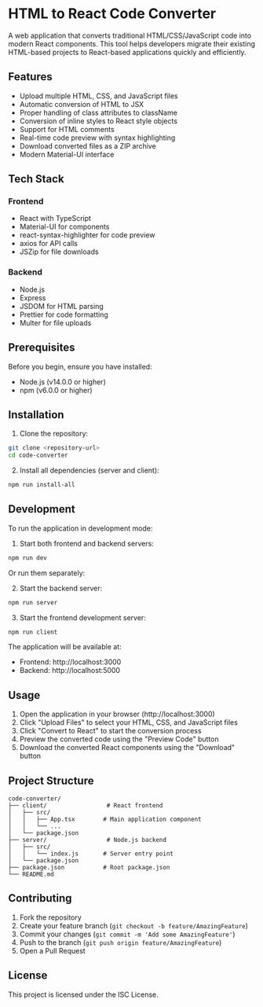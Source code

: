 # HTML to React Code Converter

A web application that converts traditional HTML/CSS/JavaScript code into modern React components. This tool helps developers migrate their existing HTML-based projects to React-based applications quickly and efficiently.

## Features

- Upload multiple HTML, CSS, and JavaScript files
- Automatic conversion of HTML to JSX
- Proper handling of class attributes to className
- Conversion of inline styles to React style objects
- Support for HTML comments
- Real-time code preview with syntax highlighting
- Download converted files as a ZIP archive
- Modern Material-UI interface

## Tech Stack

### Frontend
- React with TypeScript
- Material-UI for components
- react-syntax-highlighter for code preview
- axios for API calls
- JSZip for file downloads

### Backend
- Node.js
- Express
- JSDOM for HTML parsing
- Prettier for code formatting
- Multer for file uploads

## Prerequisites

Before you begin, ensure you have installed:
- Node.js (v14.0.0 or higher)
- npm (v6.0.0 or higher)

## Installation

1. Clone the repository:
```bash
git clone <repository-url>
cd code-converter
```

2. Install all dependencies (server and client):
```bash
npm run install-all
```

## Development

To run the application in development mode:

1. Start both frontend and backend servers:
```bash
npm run dev
```

Or run them separately:

2. Start the backend server:
```bash
npm run server
```

3. Start the frontend development server:
```bash
npm run client
```

The application will be available at:
- Frontend: http://localhost:3000
- Backend: http://localhost:5000

## Usage

1. Open the application in your browser (http://localhost:3000)
2. Click "Upload Files" to select your HTML, CSS, and JavaScript files
3. Click "Convert to React" to start the conversion process
4. Preview the converted code using the "Preview Code" button
5. Download the converted React components using the "Download" button

## Project Structure

```
code-converter/
├── client/                 # React frontend
│   ├── src/
│   │   ├── App.tsx        # Main application component
│   │   └── ...
│   └── package.json
├── server/                 # Node.js backend
│   ├── src/
│   │   └── index.js       # Server entry point
│   └── package.json
├── package.json           # Root package.json
└── README.md
```

## Contributing

1. Fork the repository
2. Create your feature branch (`git checkout -b feature/AmazingFeature`)
3. Commit your changes (`git commit -m 'Add some AmazingFeature'`)
4. Push to the branch (`git push origin feature/AmazingFeature`)
5. Open a Pull Request

## License

This project is licensed under the ISC License. 
